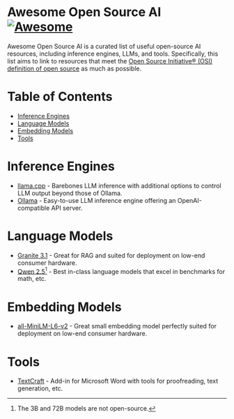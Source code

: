 # Awesome Open Source AI [![Awesome](https://awesome.re/badge.svg)](https://awesome.re)
Awesome Open Source AI is a curated list of useful open-source AI resources, including inference engines, LLMs, and tools. Specifically, this list aims to link to resources that meet the [Open Source Initiative® (OSI) definition of open source](https://opensource.org/osd) as much as possible.

# Table of Contents
- [Inference Engines](https://github.com/suncloudsmoon/awesome-open-source-ai#Inference-Engines)
- [Language Models](https://github.com/suncloudsmoon/awesome-open-source-ai#Language-Models)
- [Embedding Models](https://github.com/suncloudsmoon/awesome-open-source-ai#Embedding-Models)
- [Tools](https://github.com/suncloudsmoon/awesome-open-source-ai#Tools)

# Inference Engines
- [llama.cpp](https://github.com/ggerganov/llama.cpp) - Barebones LLM inference with additional options to control LLM output beyond those of Ollama.
- [Ollama](https://ollama.com/) - Easy-to-use LLM inference engine offering an OpenAI-compatible API server.

# Language Models
- [Granite 3.1](https://www.ibm.com/granite/docs/) - Great for RAG and suited for deployment on low-end consumer hardware.
- [Qwen 2.5](https://qwenlm.github.io/blog/qwen2.5/)[^1] - Best in-class language models that excel in benchmarks for math, etc.

[^1]: The 3B and 72B models are not open-source.

# Embedding Models
- [all-MiniLM-L6-v2](https://huggingface.co/sentence-transformers/all-MiniLM-L6-v2) - Great small embedding model perfectly suited for deployment on low-end consumer hardware.

# Tools
- [TextCraft](https://github.com/suncloudsmoon/TextCraft) - Add-in for Microsoft Word with tools for proofreading, text generation, etc.
